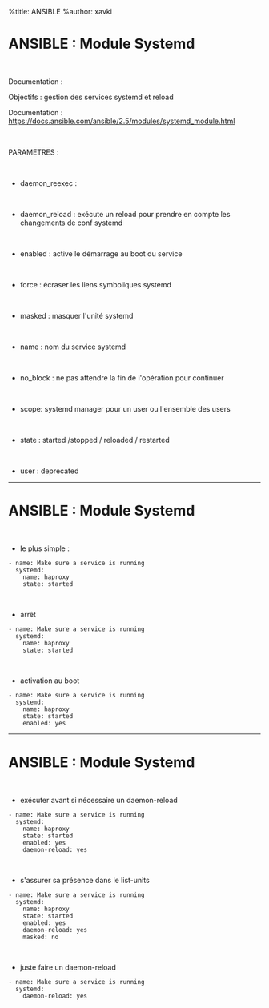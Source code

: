 %title: ANSIBLE
%author: xavki


# ANSIBLE : Module Systemd


<br>

Documentation : 

Objectifs : gestion des services systemd et reload

Documentation : https://docs.ansible.com/ansible/2.5/modules/systemd_module.html

<br>

PARAMETRES :

<br>

* daemon_reexec :

<br>

* daemon_reload : exécute un reload pour prendre en compte les changements de conf systemd

<br>

* enabled : active le démarrage au boot du service

<br>

* force : écraser les liens symboliques systemd

<br>

* masked : masquer l'unité systemd

<br>

* name : nom du service systemd

<br>

* no_block : ne pas attendre la fin de l'opération pour continuer

<br>

* scope: systemd manager pour un user ou l'ensemble des users

<br>

* state : started /stopped / reloaded / restarted

<br>

* user : deprecated


-------------------------------------------------------------------------------------

# ANSIBLE : Module Systemd


<br>

* le plus simple : 

```
- name: Make sure a service is running
  systemd:
    name: haproxy
    state: started
```

<br>

* arrêt

```
- name: Make sure a service is running
  systemd:
    name: haproxy
    state: started
```

<br>

* activation au boot

```
- name: Make sure a service is running
  systemd:
    name: haproxy
    state: started
    enabled: yes
```

-------------------------------------------------------------------------------------

# ANSIBLE : Module Systemd


<br>

* exécuter avant si nécessaire un daemon-reload

```
- name: Make sure a service is running
  systemd:
    name: haproxy
    state: started
    enabled: yes
    daemon-reload: yes
```

<br>

* s'assurer sa présence dans le list-units

```
- name: Make sure a service is running
  systemd:
    name: haproxy
    state: started
    enabled: yes
    daemon-reload: yes
    masked: no
```

<br>

* juste faire un daemon-reload

```
- name: Make sure a service is running
  systemd:
    daemon-reload: yes
```
